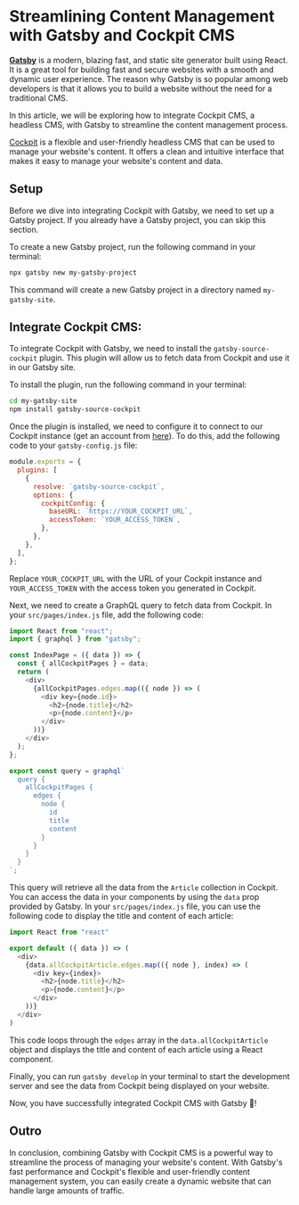 # Streamlining Content Management with Gatsby and Cockpit CMS

[**Gatsby**](https://www.gatsbyjs.com/) is a modern, blazing fast, and static site generator built using React. It is a great tool for building fast and secure websites with a smooth and dynamic user experience. The reason why Gatsby is so popular among web developers is that it allows you to build a website without the need for a traditional CMS.

In this article, we will be exploring how to integrate Cockpit CMS, a headless CMS, with Gatsby to streamline the content management process.

[Cockpit](https://getcockpit.com/) is a flexible and user-friendly headless CMS that can be used to manage your website's content. It offers a clean and intuitive interface that makes it easy to manage your website's content and data.

## Setup

Before we dive into integrating Cockpit with Gatsby, we need to set up a Gatsby project. If you already have a Gatsby project, you can skip this section.

To create a new Gatsby project, run the following command in your terminal:

```bash
npx gatsby new my-gatsby-project
```

This command will create a new Gatsby project in a directory named `my-gatsby-site`.

## Integrate Cockpit CMS:

To integrate Cockpit with Gatsby, we need to install the `gatsby-source-cockpit` plugin. This plugin will allow us to fetch data from Cockpit and use it in our Gatsby site.

To install the plugin, run the following command in your terminal:

```bash
cd my-gatsby-site
npm install gatsby-source-cockpit
```

Once the plugin is installed, we need to configure it to connect to our Cockpit instance (get an account from [here](https://getcockpit.com/)). To do this, add the following code to your `gatsby-config.js` file:

```javascript
module.exports = {
  plugins: [
    {
      resolve: `gatsby-source-cockpit`,
      options: {
        cockpitConfig: {
          baseURL: `https://YOUR_COCKPIT_URL`,
          accessToken: `YOUR_ACCESS_TOKEN`,
        },
      },
    },
  ],
};
```

Replace `YOUR_COCKPIT_URL` with the URL of your Cockpit instance and `YOUR_ACCESS_TOKEN` with the access token you generated in Cockpit.

Next, we need to create a GraphQL query to fetch data from Cockpit. In your `src/pages/index.js` file, add the following code:

```javascript
import React from "react";
import { graphql } from "gatsby";

const IndexPage = ({ data }) => {
  const { allCockpitPages } = data;
  return (
    <div>
      {allCockpitPages.edges.map(({ node }) => (
        <div key={node.id}>
          <h2>{node.title}</h2>
          <p>{node.content}</p>
        </div>
      ))}
    </div>
  );
};

export const query = graphql`
  query {
    allCockpitPages {
      edges {
        node {
          id
          title
          content
        }
      }
    }
  }
`;
```

This query will retrieve all the data from the `Article` collection in Cockpit. You can access the data in your components by using the `data` prop provided by Gatsby. In your `src/pages/index.js` file, you can use the following code to display the title and content of each article:

```javascript
import React from "react"

export default ({ data }) => (
  <div>
    {data.allCockpitArticle.edges.map(({ node }, index) => (
      <div key={index}>
        <h2>{node.title}</h2>
        <p>{node.content}</p>
      </div>
    ))}
  </div>
)
```

This code loops through the `edges` array in the `data.allCockpitArticle` object and displays the title and content of each article using a React component.

Finally, you can run `gatsby develop` in your terminal to start the development server and see the data from Cockpit being displayed on your website.

Now, you have successfully integrated Cockpit CMS with Gatsby 🎉!

## Outro

In conclusion, combining Gatsby with Cockpit CMS is a powerful way to streamline the process of managing your website's content. With Gatsby's fast performance and Cockpit's flexible and user-friendly content management system, you can easily create a dynamic website that can handle large amounts of traffic.